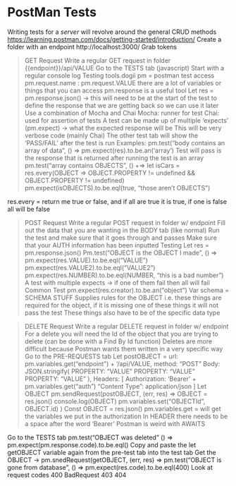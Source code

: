 # PostMan Tests

Writing tests for a *server* will revolve around the general CRUD methods 
https://learning.postman.com/docs/getting-started/introduction/ 
Create a folder with an endpoint 
http://localhost:3000/
Grab tokens 

> GET Request
Write a regular GET request in folder
{{endpoint}}/api/VALUE
Go to the TESTS tab (javascript)
 Start with a regular console log
Testing tools.dogii
pm = postman test access 
pm.request.name : pm.request.VALUE there are a lot of variables or things that you can access 
pm.response is a useful tool 
Let res = pm.response.json() → this will need to be at the start of the test to define the response that we are getting back so we can use it later 
Use a combination of Mocha and Chai 
Mocha: runner for test
Chai: used for assertion of tests 
A test can be made up of multiple ‘expects’ (pm.expect) → what the expected response will be 
This will be very verbose code (mainly Chai)
The other test tab will show the ‘PASS/FAIL’ after the test is run 
Examples:
pm.test(“body contains an array of data”, () => pm.expect(res).to.be.an(‘array’)
Test will pass is the response that is returned after running the test is an array 
pm.test(“array contains OBJECTS”, () +=> 
let isCars = res.every(OBJECT => OBJECT.PROPERTY != undefined && OBJECT.PROPERTY != undefined)
pm.expect(isOBJECTS).to.be.eql(true, “those aren’t OBJECTS”)

res.every = return me true or false, and if all are true it is true, if one is false all will be false 

> POST Request
Write a regular POST request in folder w/ endpoint 
Fill out the data that you are wanting in the BODY tab (like normal)
Run the test and make sure that it goes through and passes 
Make sure that your AUTH information has been inputted 
Testing 
Let res = pm.response.json()
Pm.test(“OBJECT is the OBJECT I made”, () => 
pm.expect(res.VALUE).to.be.eql(“VALUE”)
pm.expect(res.VALUE2).to.be.eql(“VALUE2”)
pm.expect(res.NUMBER).to.be.eql(NUMBER, “this is a bad number”)
A test with multiple expects → if one of them fail then all will fail 
Common Test
pm.expect(res.creator).to.be.an(“object”)
Var schema = SCHEMA STUFF
Supplies rules for the OBJECT i.e. these things are required for the object, if it is missing one of these things it will not pass the test 
These things also have to be of the specific data type 

> DELETE Request 
Write a regular DELETE request in folder w/ endpoint 
For a delete you will need the Id of the object that you are trying to delete (can be done with a Find By Id function) 
Deletes are more difficult because Postman wants them written in a very specific way 
Go to the PRE-REQUESTS tab 
Let postOBJECT = 
url: pm.variables.get(“endpoint”) + ‘/api/VALUE,
method: “POST”
Body: JSON.stringify(
	PROPERTY: “VALUE”
	PROPERTY: “VALUE”
	PROPERTY: “VALUE”
), 
Headers: [
	Authorization: ‘Bearer’ + pm.variables.get(“auth”)
	“Content Type”: application/json
]
Let OBJECT
pm.sendRequest(postOBJECT, (err, res) => 
	OBJECT = res.json()
	console.log(OBJECT)
	pm.variables.set(“OBJECTId”, OBJECT.id)
)
Const OBJECT = res.json()
pm.variables.get = will get the variables we put in the authorization 
In HEADER there needs to be a space after the word ‘Bearer’
Postman is weird with AWAITS 

Go to the TESTS tab
pm.test(“OBJECT was deleted” () =>
pm.expect(pm.response.code).to.be.eql()
Copy and paste the let getOBJECT variable again from the pre-test tab into the test tab 
Get the OBJECT → pm.snedRequest(getOBJECT, (err, res) =>
pm.test(“OBJECT is gone from database”,  () => 
pm.expect(res.code).to.be.eql(400)
Look at request codes 
400 BadRequest 
403
404
